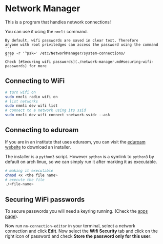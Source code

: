 # Network Manager

This is a program that handles network connections!

You can use it using the `nmcli` command.

~~~admonish warning
By default, wifi passwords are saved in clear text. Therefore
anyone with root priviledges can access the password using the command
```
grep -r '^psk=' /etc/NetworkManager/system-connections/
```
Check [#Securing wifi passwords](./network-manager.md#securing-wifi-passwords) for more
~~~


## Connecting to WiFi

```sh
# turn wifi on
sudo nmcli radio wifi on
# list networks
sudo nmmli dev wifi list
# connect to a network using its ssid
sudo nmcli dev wifi connect <network-ssid> --ask
```

## Connecting to eduroam

If you are in an institute that uses eduraom, you can visit the
[eduroam website](https://cat.eduroam.com) to download an installer.

The installer is a `python3` script. However `python` is a symlink to `python3`
by default on arch linux, so we can simply run it after marking it as executable.

```sh
# making it executable
chmod +x <the file name>
# execute the file
./<file-name>
```

## Securing WiFi passwords

To secure passwords you will need a keyring running. (Check the
[apps page](./apps/index.html#keyring-service-gnome-keyring)).

Now run `nm-connection-editor` in your terminal, select a network connection and click
**Edit**. Now select the **Wifi Security** tab and click on the right icon of password
and check **Store the password only for this user**.
